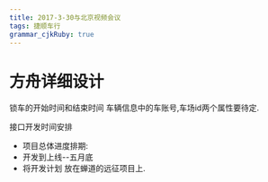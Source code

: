 ```yaml
---
title: 2017-3-30与北京视频会议
tags: 捷顺车行
grammar_cjkRuby: true
---
```

# 方舟详细设计
锁车的开始时间和结束时间
车辆信息中的车账号,车场id两个属性要待定.

接口开发时间安排

* 项目总体进度排期:
* 开发到上线--五月底
* 将开发计划 放在蝉道的远征项目上.
